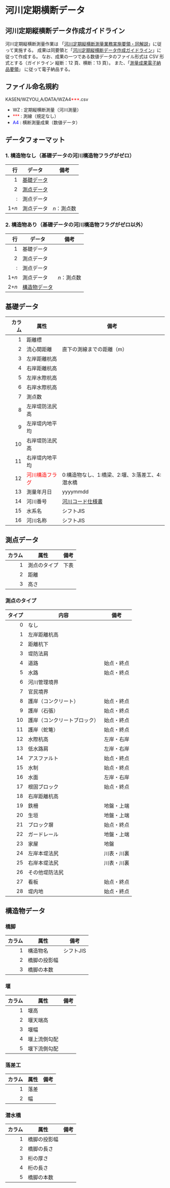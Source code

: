 # 河川定期横断データ

## 河川定期縦横断データ作成ガイドライン

河川定期縦横断測量作業は
「[河川定期縦横断測量業務実施要領・同解説](https://www.mlit.go.jp/river/shishin_guideline/kasen/pdf/sokuryo_youryo.pdf)」に従って実施する。
成果は同要領と「[河川定期縦横断データ作成ガイドライン](https://www.mlit.go.jp/river/shishin_guideline/kasen/gis/pdf_docs/juoudan/guideline0805.pdf)」に従って作成する。
なお、成果の一つである数値データのファイル形式は CSV 形式とする（ガイドライン 縦断：12 頁、横断：13 頁）。
また、「[測量成果電子納品要領](http://www.cals-ed.go.jp/mg/wp-content/uploads/sokuryou50.pdf)」
に従って電子納品する。

## ファイル命名規約

KASEN/WZYOU_A/DATA/WZA4</span><span style="color:red;">***</span><span style="color:blue;"></span>.csv

* WZ : 定期縦横断測量（河川測量）
* <span style="color:red;">***</span> : 測線（規定なし）
* <span style="color:blue;">A4</span> : 横断測量成果（数値データ）

## データフォーマット

### 1. 構造物なし（基礎データの河川構造物フラグがゼロ）

| 行 | データ | 備考 |
| ---: | --- | --- |
| 1 | [基礎データ](#基礎データ) | |
| 2 | [測点データ](#測点データ) | |
| : | 測点データ | |
| 1+*n* | 測点データ | *n*：測点数 |

### 2. 構造物あり（基礎データの河川構造物フラグがゼロ以外）

| 行 | データ | 備考 |
| ---: | --- | --- |
| 1 | 基礎データ | |
| 2 | 測点データ | |
| : | 測点データ | |
| 1+*n* | 測点データ | *n*：測点数 |
| 2+*n* | [構造物データ](#構造物データ) | |

## 基礎データ

| カラム | 属性 | 備考 |
| ---: | --- | ---|
|  1 | 距離標 |  |
|  2 | 流心間距離 | 直下の測線までの距離（m）|
|  3 | 左岸距離杭高 | |
|  4 | 右岸距離杭高 | |
|  5 | 左岸水際杭高 | |
|  6 | 右岸水際杭高 | |
|  7 | 測点数 | |
|  8 | 左岸堤防法尻高 | |
|  9 | 左岸堤内地平均 | |
| 10 | 右岸堤防法尻高 | |
| 11 | 右岸堤内地平均 | |
| 12 | <span style="color:red;">河川構造フラグ</span> | 0:構造物なし、1:橋梁、2:堰、3:落差工、4:潜水橋 |
| 13 | 測量年月日 | yyyymmdd |
| 14 | 河川番号 | [河川コード仕様書](http://www.thr.mlit.go.jp/bumon/b00037/k00290/river-hp/kasen/code/data/050401_siyou01%5B1%5D.pdf) |
| 15 | 水系名 | シフトJIS |
| 16 | 河川名称 | シフトJIS |

## 測点データ

| カラム | 属性 | 備考 |
| ---: | --- | ---|
| 1 | 測点のタイプ | 下表 |
| 2 | 距離 | |
| 3 | 高さ | |

### 測点のタイプ

| タイプ | 内容 | 備考 |
| ---:| --- | --- |
|0|なし||
|1|左岸距離杭高||
|2|距離杭下||
|3|堤防法肩||
|4|道路|始点・終点|
|5|水路|始点・終点|
|6|河川管理境界||
|7|官民境界||
|8|護岸（コンクリート）|始点・終点|
|9|護岸（石張）|始点・終点|
|10|護岸（コンクリートブロック）|始点・終点|
|11|護岸（蛇篭）|始点・終点|
|12|水際杭高|左岸・右岸|
|13|低水路肩|左岸・右岸|
|14|アスファルト|始点・終点|
|15|水制|始点・終点|
|16|水面|左岸・右岸|
|17|根固ブロック|始点・終点|
|18|右岸距離杭高||
|19|鉄柵|地盤・上端|
|20|生垣|地盤・上端|
|21|ブロック塀|始点・終点|
|22|ガードレール|地盤・上端|
|23|家屋|地盤|
|24|左岸本堤法尻|川表・川裏|
|25|右岸本堤法尻|川表・川裏|
|26|その他堤防法尻||
|27|看板|始点・終点|
|28|堤内地|始点・終点|

## 構造物データ

### 橋脚

| カラム | 属性 | 備考 |
| ---: | --- | ---|
| 1 | 構造物名 | シフトJIS |
| 2 | 橋脚の投影幅 | |
| 3 | 橋脚の本数 | |

### 堰

| カラム | 属性 | 備考 |
| ---: | --- | ---|
| 1 | 堰高 | |
| 2 | 堰天端高 | |
| 3 | 堰幅 | |
| 4 | 堰上流側勾配 | |
| 5 | 堰下流側勾配 | |

### 落差工

| カラム | 属性 | 備考 |
| ---: | --- | ---|
| 1 | 落差 | |
| 2 | 幅 | |

### 潜水橋

| カラム | 属性 | 備考 |
| ---: | --- | ---|
| 1 | 橋脚の投影幅 | |
| 2 | 橋脚の長さ | |
| 3 | 桁の厚さ | |
| 4 | 桁の長さ | |
| 5 | 橋脚の本数 | |



